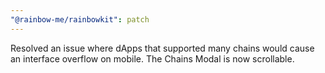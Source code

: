```yaml
---
"@rainbow-me/rainbowkit": patch
---
```


Resolved an issue where dApps that supported many chains would cause an interface overflow on mobile. The Chains Modal is now scrollable.
